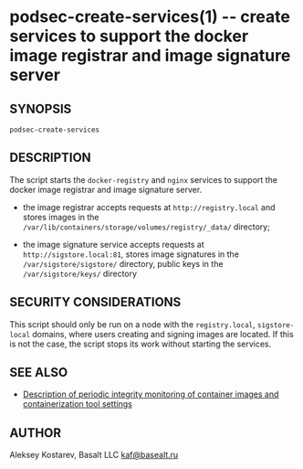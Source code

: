 podsec-create-services(1) -- create services to support the docker image registrar and image signature server
==================================

## SYNOPSIS

`podsec-create-services`

## DESCRIPTION

The script starts the `docker-registry` and `nginx` services to support the docker image registrar and image signature server.

- the image registrar accepts requests at `http://registry.local` and stores images in the `/var/lib/containers/storage/volumes/registry/_data/` directory;

- the image signature service accepts requests at `http://sigstore.local:81`, stores image signatures in the `/var/sigstore/sigstore/` directory, public keys in the `/var/sigstore/keys/` directory

## SECURITY CONSIDERATIONS

This script should only be run on a node with the `registry.local`, `sigstore-local` domains, where users creating and signing images are located. If this is not the case, the script stops its work without starting the services.

## SEE ALSO

- [Description of periodic integrity monitoring of container images and containerization tool settings](https://github.com/alt-cloud/podsec/tree/master/ImageSignatureVerification)

## AUTHOR

Aleksey Kostarev, Basalt LLC
kaf@basealt.ru
